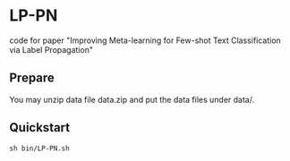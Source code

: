 # LP-PN
code for paper "Improving Meta-learning for Few-shot Text Classification via Label Propagation"

## Prepare
You may unzip data file data.zip and put the data files under data/.
## Quickstart
`sh bin/LP-PN.sh`




